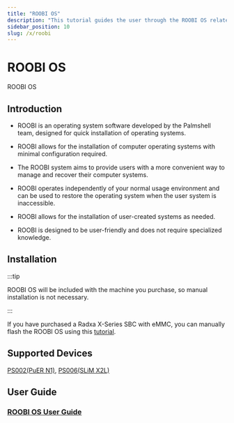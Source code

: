 ```yaml
---
title: "ROOBI OS"
description: "This tutorial guides the user through the ROOBI OS related software features of the Radxa X series."
sidebar_position: 10
slug: /x/roobi
---
```


# ROOBI OS

ROOBI OS

## Introduction

- ROOBI is an operating system software developed by the Palmshell team, designed for quick installation of operating systems.

- ROOBI allows for the installation of computer operating systems with minimal configuration required.

- The ROOBI system aims to provide users with a more convenient way to manage and recover their computer systems.

- ROOBI operates independently of your normal usage environment and can be used to restore the operating system when the user system is inaccessible.

- ROOBI allows for the installation of user-created systems as needed.

- ROOBI is designed to be user-friendly and does not require specialized knowledge.

## Installation

:::tip

ROOBI OS will be included with the machine you purchase, so manual installation is not necessary.

:::

If you have purchased a Radxa X-Series SBC with eMMC, you can manually flash the ROOBI OS using this [tutorial](/x/roobi/install-roobi).

## Supported Devices

[PS002(PuER N1)](https://palmshell.io/puer-n1), [PS006(SLiM X2L)](https://palmshell.io/slim-x2l)

## User Guide

### [ROOBI OS User Guide](https://palmshell.feishu.cn/wiki/NVJmwuCpsikcREkV3OfcWGbnnLd)
